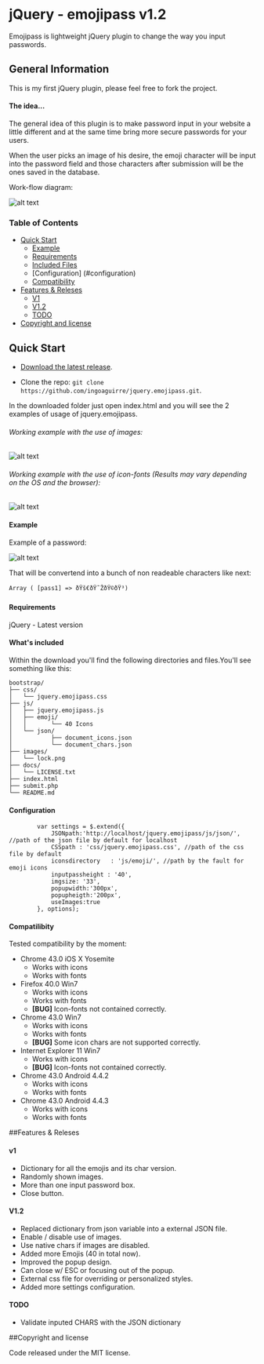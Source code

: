 # jQuery - emojipass v1.2


Emojipass is lightweight jQuery plugin to change the way you input passwords.


## General Information

This is my first jQuery plugin, please feel free to fork the project.

#### The idea...

The general idea of this plugin is to make password input in your website a little different and at the same time bring more secure passwords for your users. 

When the user picks an image of his desire, the emoji character will be input into the password field and those characters after submission will be the ones saved in the database.

Work-flow diagram:

![alt text](docs/diagram.png "Diagram")

### Table of Contents

- [Quick Start](#quick-start)
	- [Example](#example)
	- [Requirements](#requirements)
	- [Included Files](#included-files)
	- [Configuration] (#configuration)
	- [Compatibility](#compatibility)
- [Features & Releses](#features-&-releses)
	- [V1](#V1)
	- [V1.2](#V1.2)
	- [TODO](#TODO)
- [Copyright and license](#copyright-and-license)


## Quick Start

- [Download the latest release](https://github.com/ingoaguirre/jquery.emojipass/archive/master.zip).
* Clone the repo: `git clone https://github.com/ingoaguirre/jquery.emojipass.git`.

In the downloaded folder just open index.html and you will see the 2 examples of usage of jquery.emojipass.

###### Working example with the use of images:
![alt text](docs/images.png "Images example")
###### Working example with the use of icon-fonts (Results may vary depending on the OS and the browser):
![alt text](docs/fonts.png "Fonts example")

#### Example

Example of a password:

![alt text](docs/password.png "Password example")

That will be convertend into a bunch of non readeable characters like next:

`Array ( [pass1] => ðŸš€ðŸ˜ŽðŸ©ðŸ³)`

#### Requirements
	
jQuery - Latest version

#### What's included

Within the download you'll find the following directories and files.You'll see something like this:

```
bootstrap/
├── css/
│   └── jquery.emojipass.css
├── js/
│   ├── jquery.emojipass.js
│   ├── emoji/
│   │ 		└── 40 Icons
│   └── json/
│   		├── document_icons.json
│   		└── document_chars.json
├── images/
│   └── lock.png
├── docs/
│   └── LICENSE.txt
├── index.html  
├── submit.php
└── README.md
```
#### Configuration

```
        var settings = $.extend({
            JSONpath:'http://localhost/jquery.emojipass/js/json/', //path of the json file by default for localhost
            CSSpath : 'css/jquery.emojipass.css', //path of the css file by default
            iconsdirectory   : 'js/emoji/', //path by the fault for emoji icons
            inputpassheight : '40',
            imgsize: '33',
            popupwidth:'300px',
            popupheigth:'200px',
            useImages:true
        }, options);
```

#### Compatilibity
Tested compatibility by the moment:

- Chrome 43.0 iOS X Yosemite
  	* Works with icons
	* Works with fonts
- Firefox 40.0 Win7
 	* Works with icons
	* Works with fonts
	* <strong>[BUG]</strong> Icon-fonts not contained correctly.
- Chrome 43.0 Win7
	* Works with icons
	* Works with fonts
	* <strong>[BUG]</strong> Some icon chars are not supported correctly.
- Internet Explorer 11 Win7
	* Works with icons
	* <strong>[BUG]</strong> Icon-fonts not contained correctly.
- Chrome 43.0 Android 4.4.2
 	* Works with icons
	* Works with fonts
- Chrome 43.0 Android 4.4.3
  	* Works with icons
	* Works with fonts
	
##Features & Releses

#### v1
* Dictionary for all the emojis and its char version.
* Randomly shown images.
* More than one input password box.
* Close button.

#### V1.2
* Replaced dictionary from json variable into a external JSON file.
* Enable / disable use of images.
* Use native chars if images are disabled.
* Added more Emojis (40 in total now).
* Improved the popup design.
* Can close w/ ESC or focusing out of the popup.
* External css file for overriding or personalized styles.
* Added more settings configuration.


#### TODO
* Validate inputed CHARS with the JSON dictionary


##Copyright and license

Code released under the MIT license.

	



	

	
